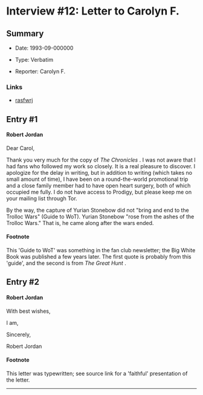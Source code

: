 # Interview #12: Letter to Carolyn F.

## Summary

- Date: 1993-09-000000

- Type: Verbatim

- Reporter: Carolyn F.

### Links

- [rasfwrj](http://web.archive.org/web/19970426192912/uts.cc.utexas.edu/~moiraine/jordan/files/1-let.html)


## Entry #1

#### Robert Jordan

Dear Carol,

Thank you very much for the copy of
*The Chronicles*
. I was not aware that I had fans who followed my work so closely. It is a real pleasure to discover. I apologize for the delay in writing, but in addition to writing (which takes no small amount of time), I have been on a round-the-world promotional trip and a close family member had to have open heart surgery, both of which occupied me fully. I do not have access to Prodigy, but please keep me on your mailing list through Tor.

By the way, the capture of Yurian Stonebow did not "bring and end to the Trolloc Wars" (Guide to WoT). Yurian Stonebow "rose from the ashes of the Trolloc Wars." That is, he came along after the wars ended.

#### Footnote

This 'Guide to WoT' was something in the fan club newsletter; the Big White Book was published a few years later. The first quote is probably from this 'guide', and the second is from
*The Great Hunt*
.

## Entry #2

#### Robert Jordan

With best wishes,

I am,

Sincerely,

Robert Jordan

#### Footnote

This letter was typewritten; see source link for a 'faithful' presentation of the letter.


---

